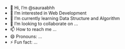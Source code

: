 - 👋 Hi, I’m @sauraabhh
- 👀 I’m interested in Web Development
- 🌱 I’m currently learning Data Structure and Algorithm
- 💞️ I’m looking to collaborate on ...
- 📫 How to reach me ...
- 😄 Pronouns: ...
- ⚡ Fun fact: ...

<!---
sauraabhh/sauraabhh is a ✨ special ✨ repository because its `README.md` (this file) appears on your GitHub profile.
You can click the Preview link to take a look at your changes.
--->
